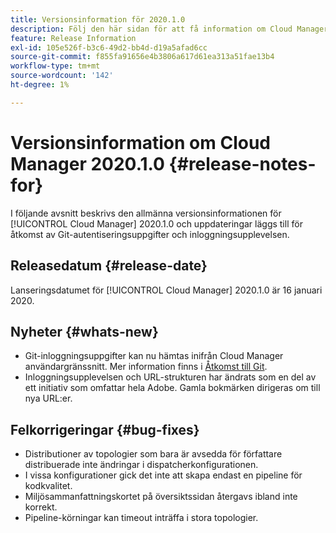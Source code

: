 ```yaml
---
title: Versionsinformation för 2020.1.0
description: Följ den här sidan för att få information om Cloud Manager 2020.1.0
feature: Release Information
exl-id: 105e526f-b3c6-49d2-bb4d-d19a5afad6cc
source-git-commit: f855fa91656e4b3806a617d61ea313a51fae13b4
workflow-type: tm+mt
source-wordcount: '142'
ht-degree: 1%

---
```


# Versionsinformation om Cloud Manager 2020.1.0 {#release-notes-for}

I följande avsnitt beskrivs den allmänna versionsinformationen för [!UICONTROL Cloud Manager] 2020.1.0 och uppdateringar läggs till för åtkomst av Git-autentiseringsuppgifter och inloggningsupplevelsen.

## Releasedatum {#release-date}

Lanseringsdatumet för [!UICONTROL Cloud Manager] 2020.1.0 är 16 januari 2020.

## Nyheter {#whats-new}

* Git-inloggningsuppgifter kan nu hämtas inifrån Cloud Manager användargränssnitt. Mer information finns i [Åtkomst till Git](/help/managing-code/managing-repositories.md).
* Inloggningsupplevelsen och URL-strukturen har ändrats som en del av ett initiativ som omfattar hela Adobe. Gamla bokmärken dirigeras om till nya URL:er.


## Felkorrigeringar {#bug-fixes}

* Distributioner av topologier som bara är avsedda för författare distribuerade inte ändringar i dispatcherkonfigurationen.
* I vissa konfigurationer gick det inte att skapa endast en pipeline för kodkvalitet.
* Miljösammanfattningskortet på översiktssidan återgavs ibland inte korrekt.
* Pipeline-körningar kan timeout inträffa i stora topologier.
